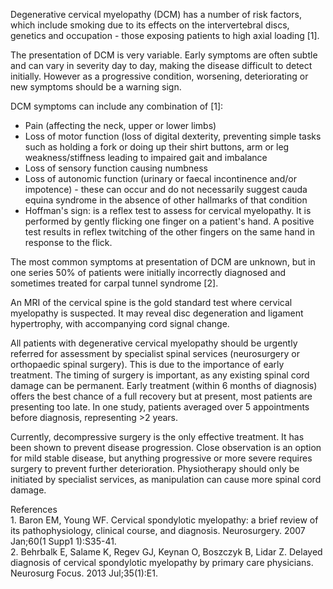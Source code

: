 Degenerative cervical myelopathy (DCM) has a number of risk factors, which include smoking due to its effects on the intervertebral discs, genetics and occupation \- those exposing patients to high axial loading \[1].   
  
The presentation of DCM is very variable. Early symptoms are often subtle and can vary in severity day to day, making the disease difficult to detect initially. However as a progressive condition, worsening, deteriorating or new symptoms should be a warning sign.  
  
DCM symptoms can include any combination of \[1]:   
* Pain (affecting the neck, upper or lower limbs)
* Loss of motor function (loss of digital dexterity, preventing simple tasks such as holding a fork or doing up their shirt buttons, arm or leg weakness/stiffness leading to impaired gait and imbalance
* Loss of sensory function causing numbness
* Loss of autonomic function (urinary or faecal incontinence and/or impotence) \- these can occur and do not necessarily suggest cauda equina syndrome in the absence of other hallmarks of that condition
* Hoffman's sign: is a reflex test to assess for cervical myelopathy. It is performed by gently flicking one finger on a patient's hand. A positive test results in reflex twitching of the other fingers on the same hand in response to the flick.

  
The most common symptoms at presentation of DCM are unknown, but in one series 50% of patients were initially incorrectly diagnosed and sometimes treated for carpal tunnel syndrome \[2].  
  
An MRI of the cervical spine is the gold standard test where cervical myelopathy is suspected. It may reveal disc degeneration and ligament hypertrophy, with accompanying cord signal change.  
  
All patients with degenerative cervical myelopathy should be urgently referred for assessment by specialist spinal services (neurosurgery or orthopaedic spinal surgery). This is due to the importance of early treatment. The timing of surgery is important, as any existing spinal cord damage can be permanent. Early treatment (within 6 months of diagnosis) offers the best chance of a full recovery but at present, most patients are presenting too late. In one study, patients averaged over 5 appointments before diagnosis, representing \>2 years.   
  
Currently, decompressive surgery is the only effective treatment. It has been shown to prevent disease progression. Close observation is an option for mild stable disease, but anything progressive or more severe requires surgery to prevent further deterioration. Physiotherapy should only be initiated by specialist services, as manipulation can cause more spinal cord damage.   
  
References  
1\. Baron EM, Young WF. Cervical spondylotic myelopathy: a brief review of its pathophysiology, clinical course, and diagnosis. Neurosurgery. 2007 Jan;60(1 Supp1 1\):S35\-41\.  
2\. Behrbalk E, Salame K, Regev GJ, Keynan O, Boszczyk B, Lidar Z. Delayed diagnosis of cervical spondylotic myelopathy by primary care physicians. Neurosurg Focus. 2013 Jul;35(1\):E1\.